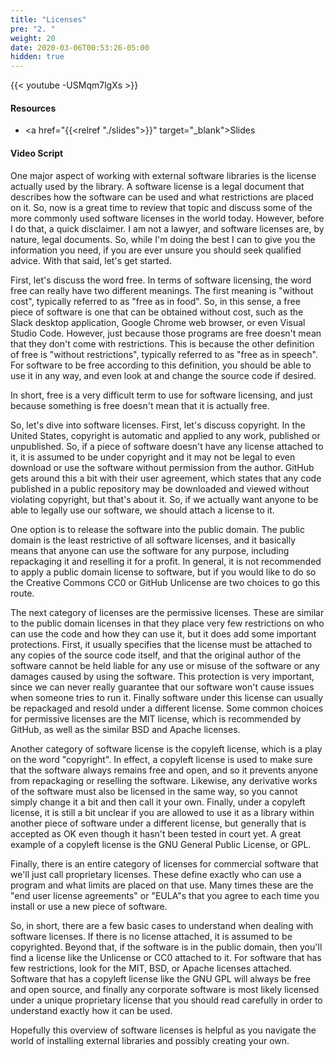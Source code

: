 ```yaml
---
title: "Licenses"
pre: "2. "
weight: 20
date: 2020-03-06T00:53:26-05:00
hidden: true
---
```


{{< youtube -USMqm7lgXs >}}

#### Resources

* <a href="{{<relref "./slides">}}" target="_blank">Slides</a>

#### Video Script

One major aspect of working with external software libraries is the license actually used by the library. A software license is a legal document that describes how the software can be used and what restrictions are placed on it. So, now is a great time to review that topic and discuss some of the more commonly used software licenses in the world today. However, before I do that, a quick disclaimer. I am not a lawyer, and software licenses are, by nature, legal documents. So, while I'm doing the best I can to give you the information you need, if you are ever unsure you should seek qualified advice. With that said, let's get started.

First, let's discuss the word free. In terms of software licensing, the word free can really have two different meanings. The first meaning is "without cost", typically referred to as "free as in food". So, in this sense, a free piece of software is one that can be obtained without cost, such as the Slack desktop application, Google Chrome web browser, or even Visual Studio Code. However, just because those programs are free doesn't mean that they don't come with restrictions. This is because the other definition of free is "without restrictions", typically referred to as "free as in speech". For software to be free according to this definition, you should be able to use it in any way, and even look at and change the source code if desired.

In short, free is a very difficult term to use for software licensing, and just because something is free doesn't mean that it is actually free. 

So, let's dive into software licenses. First, let's discuss copyright. In the United States, copyright is automatic and applied to any work, published or unpublished. So, if a piece of software doesn't have any license attached to it, it is assumed to be under copyright and it may not be legal to even download or use the software without permission from the author. GitHub gets around this a bit with their user agreement, which states that any code published in a public repository may be downloaded and viewed without violating copyright, but that's about it. So, if we actually want anyone to be able to legally use our software, we should attach a license to it.

One option is to release the software into the public domain. The public domain is the least restrictive of all software licenses, and it basically means that anyone can use the software for any purpose, including repackaging it and reselling it for a profit. In general, it is not recommended to apply a public domain license to software, but if you would like to do so the Creative Commons CC0 or GitHub Unlicense are two choices to go this route.

The next category of licenses are the permissive licenses. These are similar to the public domain licenses in that they place very few restrictions on who can use the code and how they can use it, but it does add some important protections. First, it usually specifies that the license must be attached to any copies of the source code itself, and that the original author of the software cannot be held liable for any use or misuse of the software or any damages caused by using the software. This protection is very important, since we can never really guarantee that our software won't cause issues when someone tries to run it. Finally software under this license can usually be repackaged and resold under a different license. Some common choices for permissive licenses are the MIT license, which is recommended by GitHub, as well as the similar BSD and Apache licenses. 

Another category of software license is the copyleft license, which is a play on the word "copyright". In effect, a copyleft license is used to make sure that the software always remains free and open, and so it prevents anyone from repackaging or reselling the software. Likewise, any derivative works of the software must also be licensed in the same way, so you cannot simply change it a bit and then call it your own. Finally, under a copyleft license, it is still a bit unclear if you are allowed to use it as a library within another piece of software under a different license, but generally that is accepted as OK even though it hasn't been tested in court yet. A great example of a copyleft license is the GNU General Public License, or GPL. 

Finally, there is an entire category of licenses for commercial software that we'll just call proprietary licenses. These define exactly who can use a program and what limits are placed on that use. Many times these are the "end user license agreements" or "EULA"s that you agree to each time you install or use a new piece of software. 

So, in short, there are a few basic cases to understand when dealing with software licenses. If there is no license attached, it is assumed to be copyrighted. Beyond that, if the software is in the public domain, then you'll find a license like the Unlicense or CC0 attached to it. For software that has few restrictions, look for the MIT, BSD, or Apache licenses attached. Software that has a copyleft license like the GNU GPL will always be free and open source, and finally any corporate software is most likely licensed under a unique proprietary license that you should read carefully in order to understand exactly how it can be used. 

Hopefully this overview of software licenses is helpful as you navigate the world of installing external libraries and possibly creating your own. 